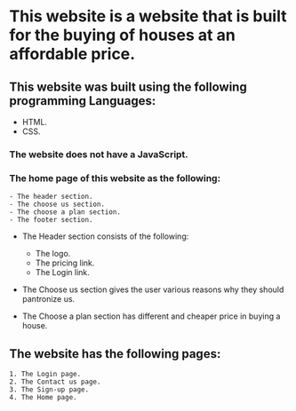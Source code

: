 # This website is a website that is built for the buying of houses at an affordable price.

## This website was built using the following programming Languages:
- HTML.
- CSS.

### The website does not have a JavaScript.

### The home page of this website as the following:
    - The header section.
    - The choose us section.
    - The choose a plan section.
    - The footer section.


+ The Header section consists of the following:
    - The logo.
    - The pricing link.
    - The Login link.

+ The Choose us section gives the user various reasons why they should pantronize us.

+ The Choose a plan section has different and cheaper price in buying a house.

## The website has the following pages:
    1. The Login page.
    2. The Contact us page.
    3. The Sign-up page.
    4. The Home page.